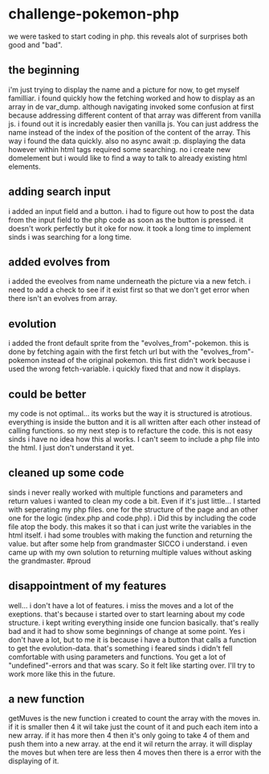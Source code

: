 # challenge-pokemon-php
we were tasked to start coding in php. this reveals alot of surprises both good and "bad".
## the beginning
i'm just trying to display the name and  a picture for now, to get myself familliar.
i found quickly how the fetching worked and how to display as an array in de var_dump. although navigating invoked some confusion at first because addressing different content of that array was different from vanilla js. i found out it is incredably easier then vanilla js. You can just address the name instead of the index of the position of the content of the array.
This way i found the data quickly. also no async await :p.
displaying the data however within html tags required some searching. no i create new domelement but i would like to find a way to talk to already existing html elements.

## adding search input
i added an input field and a button. i had to figure out how to post the data from the input field to the php code as soon as the button is pressed. it doesn't work perfectly but it oke for now. it took a long time to implement sinds i was searching for a long time. 
## added evolves from
i added the eveolves from name underneath the picture via a new fetch. i need to add a check to see if it exist first so that we don't get error when there isn't an evolves from array.
## evolution
i added the front default sprite from the "evolves_from"-pokemon. this is done by fetching again with the first fetch url but with the "evolves_from"-pokemon instead of the original pokemon. this first didn't work because i used the wrong fetch-variable. i quickly fixed that and now it displays.

## could be better
my code is not optimal... its works but the way it is structured is atrotious. everything is inside the button and it is all written after each other instead of calling functions. so my next step is to refacture the code. this is not easy sinds i have no idea how this al works. I can't seem to include a php file into the html. I just don't understand it yet.

## cleaned up some code
sinds i never really worked with multiple functions and parameters and return values i wanted to clean my code a bit. Even if it's just little... I started with seperating my php files. one for the structure of the page and an other one for the logic (index.php and code.php). i Did this by including the code file atop the body. this makes it so that i can just write the variables in the html itself.
i had some troubles with making the function and returning the value. but after some help from grandmaster SICCO i understand. i even came up with my own solution to returning multiple values without asking the grandmaster. #proud

## disappointment of my features
well... i don't have a lot of features. i miss the moves and a lot of the exeptions. that's because i started over to start learning about my code structure. i kept writing everything inside one funcion basically. that's really bad and it had to show some beginnings of change at some point. Yes i don't have a lot, but to me it is because i have a button that calls a function to get the evolution-data. that's something i feared sinds i didn't fell comfortable with using parameters and functions. You get a lot of "undefined"-errors and that was scary. So it felt like starting over. I'll try to work more like this in the future.

## a new function 
getMuves is the new function i created to count the array with the moves in. if it is smaller then 4 it wil take just the count of it and puch each item into a new array. if it has more then 4 then it's only going to take 4 of them and push them into a new array. at the end it wil return the array. it will display the moves but when tere are less then 4 moves then there is a error with the displaying of it.